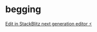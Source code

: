 # begging

[Edit in StackBlitz next generation editor ⚡️](https://stackblitz.com/~/github.com/Nelson-hash/begging)